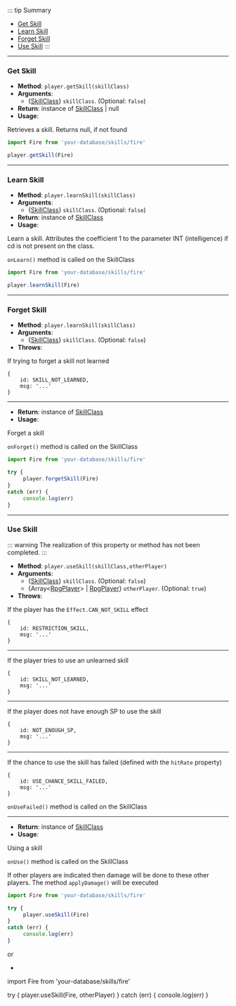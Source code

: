 ::: tip Summary
- [Get Skill](#get-skill)
- [Learn Skill](#learn-skill)
- [Forget Skill](#forget-skill)
- [Use Skill](#use-skill)
:::
---
### Get Skill
- **Method**: `player.getSkill(skillClass)`
- **Arguments**:
    - {[SkillClass](/database/skill.html)} `skillClass`.  (Optional: `false`)
- **Return**: instance of [SkillClass](/database/skill.html) | null   
- **Usage**:


Retrieves a skill. Returns null, if not found
```ts
import Fire from 'your-database/skills/fire'

player.getSkill(Fire)
 ```


---
### Learn Skill
- **Method**: `player.learnSkill(skillClass)`
- **Arguments**:
    - {[SkillClass](/database/skill.html)} `skillClass`.  (Optional: `false`)
- **Return**: instance of [SkillClass](/database/skill.html)   
- **Usage**:


Learn a skill. Attributes the coefficient 1 to the parameter INT (intelligence) if cd is not present on the class.

`onLearn()` method is called on the SkillClass

```ts
import Fire from 'your-database/skills/fire'

player.learnSkill(Fire)
 ```


---
### Forget Skill
- **Method**: `player.learnSkill(skillClass)`
- **Arguments**:
    - {[SkillClass](/database/skill.html)} `skillClass`.  (Optional: `false`)
- **Throws**:

If trying to forget a skill not learned
 ```
{
     id: SKILL_NOT_LEARNED,
     msg: '...'
}
```
---
- **Return**: instance of [SkillClass](/database/skill.html)   
- **Usage**:


Forget a skill

`onForget()` method is called on the SkillClass

```ts
import Fire from 'your-database/skills/fire'

try {
     player.forgetSkill(Fire) 
}
catch (err) {
     console.log(err)
}
 ```


---
### Use Skill
::: warning
The realization of this property or method has not been completed.
:::

- **Method**: `player.useSkill(skillClass,otherPlayer)`
- **Arguments**:
    - {[SkillClass](/database/skill.html)} `skillClass`.  (Optional: `false`)
    - {Array&lt;[RpgPlayer](/classes/player)&gt; | [RpgPlayer](/classes/player)} `otherPlayer`.  (Optional: `true`)
- **Throws**:

If the player has the `Effect.CAN_NOT_SKILL` effect 
 ```
{
     id: RESTRICTION_SKILL,
     msg: '...'
}
```
---
If the player tries to use an unlearned skill
 ```
{
     id: SKILL_NOT_LEARNED,
     msg: '...'
}
```
---
If the player does not have enough SP to use the skill
 ```
{
     id: NOT_ENOUGH_SP,
     msg: '...'
}
```
---
If the chance to use the skill has failed (defined with the `hitRate` property)
 ```
{
     id: USE_CHANCE_SKILL_FAILED,
     msg: '...'
}
```

`onUseFailed()` method is called on the SkillClass

---
- **Return**: instance of [SkillClass](/database/skill.html)   
- **Usage**:


Using a skill

`onUse()` method is called on the SkillClass

If other players are indicated then damage will be done to these other players. The method `applyDamage()` will be executed

```ts
import Fire from 'your-database/skills/fire'

try {
     player.useSkill(Fire) 
}
catch (err) {
     console.log(err)
}
 ```

or 


* ```ts
import Fire from 'your-database/skills/fire'

try {
     player.useSkill(Fire, otherPlayer) 
}
catch (err) {
     console.log(err)
}
 ```

